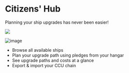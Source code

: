 # Citizens' Hub

Planning your ship upgrades has never been easier!

![](https://dcbadge.limes.pink/api/server/AEuRtb5Vy8)

![image](https://github.com/user-attachments/assets/1cd00be3-62fb-49e5-90d2-56dba31c8dcd)

- Browse all available ships
- Plan your upgrade path using pledges from your hangar
- See upgrade paths and costs at a glance
- Export & import your CCU chain
